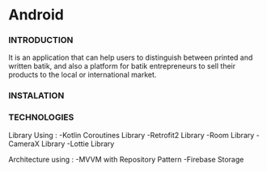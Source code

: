 # Android

### INTRODUCTION
It is an application that can help users to distinguish between printed and written batik,  and also a platform for batik entrepreneurs to sell their products to the local or international market.

### INSTALATION


### TECHNOLOGIES
Library Using : 
-Kotlin Coroutines Library
-Retrofit2 Library
-Room Library
-CameraX Library
-Lottie Library

Architecture using :
-MVVM with Repository Pattern
-Firebase Storage
